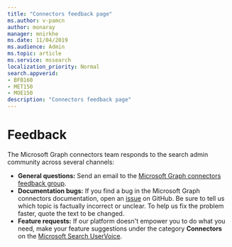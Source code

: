 ```yaml
---
title: "Connectors feedback page"
ms.author: v-pamcn
author: monaray
manager: mnirkhe
ms.date: 11/04/2019
ms.audience: Admin
ms.topic: article
ms.service: mssearch
localization_priority: Normal
search.appverid:
- BFB160
- MET150
- MOE150
description: "Connectors feedback page"
---
```


# Feedback

The Microsoft Graph connectors team responds to the search admin community across several channels:

* **General questions:** Send an email to the [Microsoft Graph connectors feedback group](mailto:MicrosoftGraphConnectorsFeedback@service.microsoft.com).
* **Documentation bugs:** If you find a bug in the Microsoft Graph connectors documentation, open an [issue](https://github.com/MicrosoftDocs/OfficeDocs-MicrosoftSearch/issues) on GitHub. Be sure to tell us which topic is factually incorrect or unclear. To help us fix the problem faster, quote the text to be changed.
* **Feature requests:** If our platform doesn't empower you to do what you need, make your feature suggestions under the category **Connectors** on the <a href="https://office365.uservoice.com/forums/925270-microsoft-search" target="_blank" data-linktype="external">Microsoft Search UserVoice</a>.

